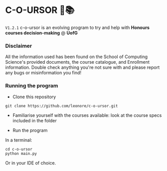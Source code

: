 # C-O-URSOR :thought_balloon::books:
```V1.2.1```
c-o-ursor is an evolving program to try and help with **Honours courses decision-making** @ **UofG**
<br />

### Disclaimer
All the information used has been found on the School of Computing Science's provided documents, the course catalogue, and Enrollment information. Double check anything you're not sure with and please report any bugs or misinformation you find!

### Running the program
* Clone this repository
```
git clone https://github.com/leonore/c-o-ursor.git
```

* Familiarise yourself with the courses available: look at the course specs included in the folder

* Run the program<br />

In a terminal:
```
cd c-o-ursor
python main.py
```
Or in your IDE of choice.
